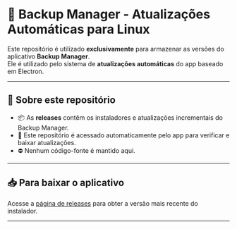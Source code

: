 # 🔄 Backup Manager - Atualizações Automáticas para Linux

Este repositório é utilizado **exclusivamente** para armazenar as versões do aplicativo **Backup Manager**.  
Ele é utilizado pelo sistema de **atualizações automáticas** do app baseado em Electron.

---

## 🚀 Sobre este repositório

- 📦 As **releases** contêm os instaladores e atualizações incrementais do Backup Manager.
- 🔧 Este repositório é acessado automaticamente pelo app para verificar e baixar atualizações.
- ⛔ Nenhum código-fonte é mantido aqui.

---

## 📥 Para baixar o aplicativo

Acesse a [página de releases](https://github.com/Wanderson-rpf/publicBackupManagerRepo/releases) para obter a versão mais recente do instalador.

---


